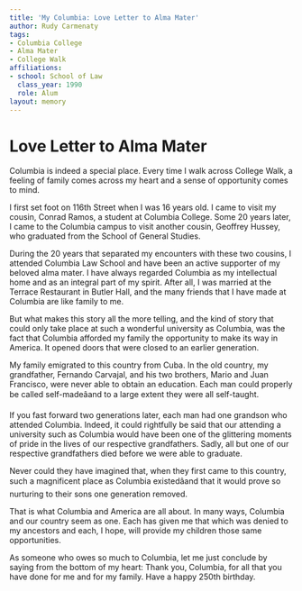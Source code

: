 ```yaml
---
title: 'My Columbia: Love Letter to Alma Mater'
author: Rudy Carmenaty
tags:
- Columbia College
- Alma Mater
- College Walk
affiliations:
- school: School of Law
  class_year: 1990
  role: Alum
layout: memory
---
```


# Love Letter to Alma Mater

Columbia is indeed a special place. Every time I walk across College Walk, a feeling of family comes across my heart and a sense of opportunity comes to mind.

I first set foot on 116th Street when I was 16 years old. I came to visit my cousin, Conrad Ramos, a student at Columbia College. Some 20 years later, I came to the Columbia campus to visit another cousin, Geoffrey Hussey, who graduated from the School of General Studies.

During the 20 years that separated my encounters with these two cousins, I attended Columbia Law School and have been an active supporter of my beloved alma mater. I have always regarded Columbia as my intellectual home and as an integral part of my spirit. After all, I was married at the Terrace Restaurant in Butler Hall, and the many friends that I have made at Columbia are like family to me.

But what makes this story all the more telling, and the kind of story that could only take place at such a wonderful university as Columbia, was the fact that Columbia afforded my family the opportunity to make its way in America. It opened doors that were closed to an earlier generation.

My family emigrated to this country from Cuba. In the old country, my grandfather, Fernando Carvajal, and his two brothers, Mario and Juan Francisco, were never able to obtain an education. Each man could properly be called self-madeâand to a large extent they were all self-taught.

If you fast forward two generations later, each man had one grandson who attended Columbia. Indeed, it could rightfully be said that our attending a university such as Columbia would have been one of the glittering moments of pride in the lives of our respective grandfathers. Sadly, all but one of our respective grandfathers died before we were able to graduate.

Never could they have imagined that, when they first came to this country, such a magnificent place as Columbia existedâand that it would prove so nurturing to their sons one generation removed.

That is what Columbia and America are all about. In many ways, Columbia and our country seem as one. Each has given me that which was denied to my ancestors and each, I hope, will provide my children those same opportunities.

As someone who owes so much to Columbia, let me just conclude by saying from the bottom of my heart: Thank you, Columbia, for all that you have done for me and for my family. Have a happy 250th birthday.
